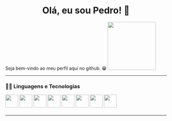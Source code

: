 <!-- Referências -->
<link rel="stylesheet" type='text/css' href="https://cdn.jsdelivr.net/gh/devicons/devicon@latest/devicon.min.css" />


<h1 style="text-align: center;"> Olá, eu sou Pedro! 👋 </h1>
Seja bem-vindo ao meu perfil aqui no github. 😁
<img loading="lazy" src="https://i.imgur.com/JXjv9Et.png" width="150" height="150"/>
<hr>

<h3>👨‍💻 Linguagens e Tecnologias </h3>
<div style="height:50px; widht: 150px;">
<img loading="lazy" src="https://cdn.jsdelivr.net/gh/devicons/devicon@latest/icons/html5/html5-original.svg" width="40" height="40"/> <img loading="lazy" src="https://cdn.jsdelivr.net/gh/devicons/devicon@latest/icons/css3/css3-original.svg" width="40" height="40" /> <img loading="lazy" src="https://cdn.jsdelivr.net/gh/devicons/devicon@latest/icons/javascript/javascript-original.svg" width="40" height="40" /> <img loading="lazy" src="https://cdn.jsdelivr.net/gh/devicons/devicon@latest/icons/python/python-original.svg" width="40" height="40" /> <img src="https://cdn.jsdelivr.net/gh/devicons/devicon@latest/icons/react/react-original.svg" 
width="40" height="40" /> <img loading="lazy" src="https://cdn.jsdelivr.net/gh/devicons/devicon@latest/icons/mysql/mysql-original-wordmark.svg" width="40" height="40" /> <img loading="lazy" src="https://cdn.jsdelivr.net/gh/devicons/devicon@latest/icons/django/django-plain.svg" width="40" height="40" /> <img loading="lazy" src="https://github.githubassets.com/assets/GitHub-Mark-ea2971cee799.png" width="40" height="40"/>

</div>

<hr>






          
          


<!--

- 🔭 I’m currently working on ...
- 🌱 I’m currently learning ...
- 👯 I’m looking to collaborate on ...
- 🤔 I’m looking for help with ...
- 💬 Ask me about ...
- 📫 How to reach me: ...
- 😄 Pronouns: ...
- ⚡ Fun fact: ...
-->


